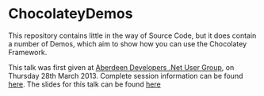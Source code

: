ChocolateyDemos
===============

This repository contains little in the way of Source Code, but it does contain a number of Demos, which aim to show how you can use the Chocolatey Framework.

This talk was first given at [Aberdeen Developers .Net User Group](http://www.aberdeendevelopers.co.uk/), on Thursday 28th March 2013.  Complete session information can be found [here](http://www.aberdeendevelopers.co.uk/adnuguk-march-2013-meeting/).  The slides for this talk can be found [here](http://www.slideshare.net/gep13/mmmm-chocolatey-goodness)
